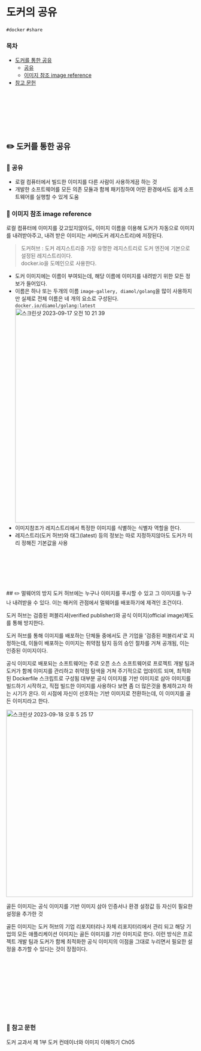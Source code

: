 # 도커의 공유

`#docker` `#share`

### 목차

- [도커를 통한 공유](#✏️-도커를-통한-공유)
  - [공유](#🔎-공유)
  - [이미지 참조 image reference](#🔎-이미지-참조-image-reference)
- [참고 문헌](#📖-참고-문헌)

<div style="height:100px"></div>

## ✏️ 도커를 통한 공유

### 🔎 공유

- 로컬 컴퓨터에서 빌드한 이미지를 다른 사람이 사용하게끔 하는 것
- 개발한 소프트웨어를 모든 의존 모듈과 함께 패키징하여 어떤 환경에서도 쉽게 소프트웨어를 실행할 수 있게 도움

### 🔎 이미지 참조 image reference

로컬 컴퓨터에 이미지를 갖고있지않아도, 이미지 이름을 이용해 도커가 자동으로 이미지를 내려받아주고, 내려 받은 이미지는 서버(도커 레지스트리)에 저장된다.

> 도커허브
> : 도커 레지스트리중 가장 유명한 레지스트리로 도커 엔진에 기본으로 설정된 레지스트리이다.<br/>
> docker.io을 도메인으로 사용한다.

- 도커 이미지에는 이름이 부여되는데, 해당 이름에 이미지를 내려받기 위한 모든 정보가 들어있다.
- 이름은 하나 또는 두개의 이름 `image-gallery, diamol/golang`을 많이 사용하지만 실제로 전체 이름은 네 개의 요소로 구성된다. `docker.io/diamol/golang:latest`
  <img width="571" alt="스크린샷 2023-09-17 오전 10 21 39" src="https://github.com/youkyeong60/vanillaJS_SPA/assets/75975946/74daf539-ce01-44f6-93ca-19076216ae8b">
- 이미지참조가 레지스트리에서 특정한 이미지를 식별하는 식별자 역할을 한다.
- 레지스트리(도커 허브)와 태그(latest) 등의 정보는 따로 지정하지않아도 도커가 미리 정해진 기본값을 사용

<div style="height:100px"></div>
## ✏️ 멀웨어의 방지
 도커 허브에는 누구나 이미지를 푸시할 수 있고 그 이미지를 누구나 내려받을 수 있다. 이는 해커의 관점에서 멀웨어를 배포하기에 제격인 조건이다.

도커 허브는 검증된 퍼블리셔(verified publisher)와 공식 이미지(official image)제도를 통해 방지한다.

도커 허브를 통해 이미지를 배포하는 단체들 중에서도 큰 기업을 '검증된 퍼블리셔'로 지정하는데, 이들이 배포하는 이미지는 취약점 탐지 등의 승인 절차를 거쳐 공개됨, 이는 인증된 이미지이다.

공식 이미지로 배포되는 소프트웨어는 주로 오픈 소스 소프트웨어로 프로젝트 개발 팀과 도커가 함께 이미지를 관리하고 취약점 탐색을 거쳐 주기적으로 업데이트 되며, 최적화된 Dockerfile 스크립트로 구성됨
대부분 공식 이미지를 기반 이미지로 삼아 이미지를 빌드하기 시작하고, 직접 빌드한 이미지를 사용하다 보면 좀 더 많은것을 통제하고자 하는 시기가 온다. 이 시점에 자신이 선호하는 기반 이미지로 전환하는데, 이 이미지를 골든 이미지라고 한다.

<img width="499" alt="스크린샷 2023-09-18 오후 5 25 17" src="https://github.com/COW-edu/COW-23-Basic/assets/75975946/4a421fb8-9d88-4f49-9f5f-8f8af4085665">

골든 이미지는 공식 이미지를 기반 이미지 삼아 인증서나 환경 설정값 등 자신이 필요한 설정을 추가한 것

골든 이미지는 도커 허브의 기업 리포지터리나 자체 리포지터리에서 관리 되고 해당 기업의 모든 애플리케이션 이미지는 골든 이미지를 기반 이미지로 한다. 이런 방식은 프로젝트 개발 팀과 도커가 함께 최적화한 공식 이미지의 이점을 그대로 누리면서 필요한 설정을 추가할 수 있다는 것이 장점이다.

<div style="height:150px"></div>

### 📖 참고 문헌

도커 교과서 제 1부 도커 컨테이너와 이미지 이해하기 Ch05
